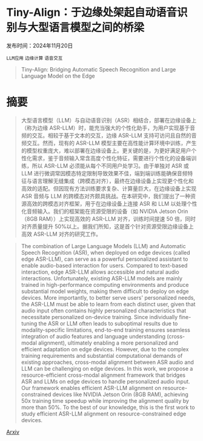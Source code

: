 # Tiny-Align：于边缘处架起自动语音识别与大型语言模型之间的桥梁

发布时间：2024年11月20日

`LLM应用` `边缘计算` `语音交互`

> Tiny-Align: Bridging Automatic Speech Recognition and Large Language Model on the Edge

# 摘要

> 大型语言模型（LLM）与自动语音识别（ASR）相结合，部署在边缘设备上（称为边缘 ASR-LLM）时，能充当强大的个性化助手，为用户实现基于音频的交互。相较于基于文本的交互，边缘 ASR-LLM 支持可访问且自然的音频交互。然而，现有的 ASR-LLM 模型主要在高性能计算环境中训练，产生的模型权重庞大，难以部署在边缘设备上。更关键的是，为更好满足用户个性化需求，鉴于音频输入常含高度个性化特征，需要进行个性化的设备端训练，所以 ASR-LLM 必须能从每个不同用户处学习。由于单独对 ASR 或 LLM 进行微调常因模态特定限制导致效果不佳，端到端训练能确保音频特征与语言理解无缝集成（跨模态对齐），最终在边缘设备上实现更个性化和高效的适配。但因现有方法训练要求复杂、计算量巨大，在边缘设备上实现 ASR 音频与 LLM 的跨模态对齐颇具挑战。在本研究中，我们提出了一种资源高效的跨模态对齐框架，用于在边缘设备上连接 ASR 和 LLM 以处理个性化音频输入。我们的框架能在资源受限的设备（如 NVIDIA Jetson Orin（8GB RAM））上实现高效的 ASR-LLM 对齐，训练时间提速 50 倍，同时对齐质量提升 50%以上。据我们所知，这是首个针对资源受限边缘设备上高效 ASR-LLM 对齐的研究工作。

> The combination of Large Language Models (LLM) and Automatic Speech Recognition (ASR), when deployed on edge devices (called edge ASR-LLM), can serve as a powerful personalized assistant to enable audio-based interaction for users. Compared to text-based interaction, edge ASR-LLM allows accessible and natural audio interactions. Unfortunately, existing ASR-LLM models are mainly trained in high-performance computing environments and produce substantial model weights, making them difficult to deploy on edge devices. More importantly, to better serve users' personalized needs, the ASR-LLM must be able to learn from each distinct user, given that audio input often contains highly personalized characteristics that necessitate personalized on-device training. Since individually fine-tuning the ASR or LLM often leads to suboptimal results due to modality-specific limitations, end-to-end training ensures seamless integration of audio features and language understanding (cross-modal alignment), ultimately enabling a more personalized and efficient adaptation on edge devices. However, due to the complex training requirements and substantial computational demands of existing approaches, cross-modal alignment between ASR audio and LLM can be challenging on edge devices. In this work, we propose a resource-efficient cross-modal alignment framework that bridges ASR and LLMs on edge devices to handle personalized audio input. Our framework enables efficient ASR-LLM alignment on resource-constrained devices like NVIDIA Jetson Orin (8GB RAM), achieving 50x training time speedup while improving the alignment quality by more than 50\%. To the best of our knowledge, this is the first work to study efficient ASR-LLM alignment on resource-constrained edge devices.

[Arxiv](https://arxiv.org/abs/2411.13766)